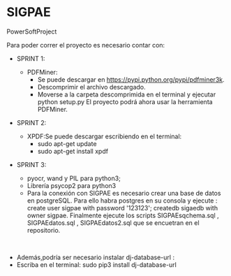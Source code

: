 # SIGPAE
PowerSoftProject

Para poder correr el proyecto es necesario contar con:
  
- SPRINT 1:
    - PDFMiner: 
        - Se puede descargar en https://pypi.python.org/pypi/pdfminer3k. 
        - Descomprimir el archivo descargado.
        - Moverse a la carpeta descomprimida en el terminal y ejecutar python setup.py
        El proyecto podrá ahora usar la herramienta PDFMiner.

- SPRINT 2:
    - XPDF:Se puede descargar escribiendo en el terminal:
        - sudo apt-get update  
        - sudo apt-get install xpdf
- SPRINT 3: 
	- pyocr, wand y PIL para python3; 
	- Librería psycop2 para python3
	- Para la conexión con SIGPAE es necesario crear una base de datos en postgreSQL. Para ello habra postgres en su consola y ejecute : create user sigpae with password '123123'; createdb sigaedb with owner sigpae. Finalmente ejecute los scripts SIGPAEsqchema.sql , SIGPAEdatos.sql , SIGPAEdatos2.sql que se encuetran en el repositorio.

        
- Además,podría ser necesario instalar dj-database-url :
- Escriba en el terminal: sudo pip3 install dj-database-url
